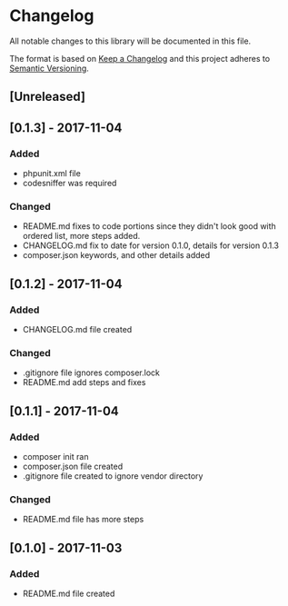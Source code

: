 # Changelog #

All notable changes to this library will be documented in this file.

The format is based on [Keep a Changelog](http://keepachangelog.com/en/1.0.0/)
and this project adheres to [Semantic Versioning](http://semver.org/spec/v2.0.0.html).

## [Unreleased] ##

## [0.1.3] - 2017-11-04 ##
### Added ###
- phpunit.xml file
- codesniffer was required

### Changed ###
- README.md fixes to code portions since they didn't look good with ordered list, more steps added.
- CHANGELOG.md fix to date for version 0.1.0, details for version 0.1.3
- composer.json keywords, and other details added

## [0.1.2] - 2017-11-04 ##
### Added ###
- CHANGELOG.md file created

### Changed ###
- .gitignore file ignores composer.lock
- README.md add steps and fixes

## [0.1.1] - 2017-11-04 ##
### Added ###
- composer init ran
- composer.json file created
- .gitignore file created to ignore vendor directory

### Changed ###
- README.md file has more steps

## [0.1.0] - 2017-11-03 ##
### Added ###
- README.md file created
